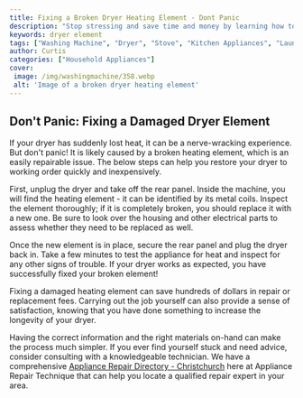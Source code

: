 ```yaml
---
title: Fixing a Broken Dryer Heating Element - Dont Panic
description: "Stop stressing and save time and money by learning how to replace a broken dryer heating element Uncover the simple steps you need to take to get the job done without professional help"
keywords: dryer element
tags: ["Washing Machine", "Dryer", "Stove", "Kitchen Appliances", "Laundry Appliances"]
author: Curtis
categories: ["Household Appliances"]
cover: 
 image: /img/washingmachine/358.webp
 alt: 'Image of a broken dryer heating element'
---
```

## Don't Panic: Fixing a Damaged Dryer Element

If your dryer has suddenly lost heat, it can be a nerve-wracking experience. But don't panic! It is likely caused by a broken heating element, which is an easily repairable issue. The below steps can help you restore your dryer to working order quickly and inexpensively.

First, unplug the dryer and take off the rear panel. Inside the machine, you will find the heating element - it can be identified by its metal coils. Inspect the element thoroughly; if it is completely broken, you should replace it with a new one. Be sure to look over the housing and other electrical parts to assess whether they need to be replaced as well.

Once the new element is in place, secure the rear panel and plug the dryer back in. Take a few minutes to test the appliance for heat and inspect for any other signs of trouble. If your dryer works as expected, you have successfully fixed your broken element!

Fixing a damaged heating element can save hundreds of dollars in repair or replacement fees. Carrying out the job yourself can also provide a sense of satisfaction, knowing that you have done something to increase the longevity of your dryer.

Having the correct information and the right materials on-hand can make the process much simpler. If you ever find yourself stuck and need advice, consider consulting with a knowledgeable technician. We have a comprehensive [Appliance Repair Directory - Christchurch](./pages/appliance-repair-technicians/new-zealand/christchurch) here at Appliance Repair Technique that can help you locate a qualified repair expert in your area.
